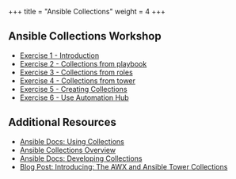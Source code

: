 +++
title = "Ansible Collections"
weight = 4
+++

## Ansible Collections Workshop

- [Exercise 1 - Introduction](1-introduction)
- [Exercise 2 - Collections from playbook](2-using-collections-from-playbooks)
- [Exercise 3 - Collections from roles](3-using-collections-from-roles)
- [Exercise 4 - Collections from tower](4-using-collections-from-tower)
- [Exercise 5 - Creating Collections](5-creating-collections)
- [Exercise 6 - Use Automation Hub](6-automation-hub-and-galaxy)

## Additional Resources

- [Ansible Docs: Using Collections](https://docs.ansible.com/ansible/latest/user_guide/collections_using.html)
- [Ansible Collections Overview](https://github.com/ansible-collections/overview)
- [Ansible Docs: Developing Collections](https://docs.ansible.com/ansible/devel/dev_guide/developing_collections.html)
- [Blog Post: Introducing: The AWX and Ansible Tower Collections](https://www.ansible.com/blog/introducing-the-awx-collection)
